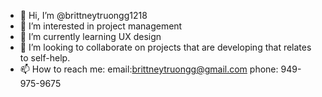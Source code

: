 - 👋 Hi, I’m @brittneytruongg1218
- 👀 I’m interested in project management
- 🌱 I’m currently learning UX design
- 💞️ I’m looking to collaborate on projects that are developing that relates to self-help.
- 📫 How to reach me: email:brittneytruongg@gmail.com phone: 949-975-9675

<!---
brittneytruongg1218/brittneytruongg1218 is a ✨ special ✨ repository because its `README.md` (this file) appears on your GitHub profile.
You can click the Preview link to take a look at your changes.
--->
